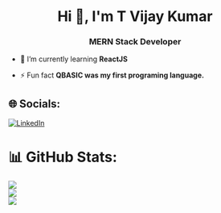 <h1 align="center">Hi 👋, I'm T Vijay Kumar</h1>
<h3 align="center">MERN Stack Developer</h3>

- 🌱 I’m currently learning **ReactJS**

- ⚡ Fun fact **QBASIC was my first programing language.**

## 🌐 Socials:
[![LinkedIn](https://img.shields.io/badge/LinkedIn-%230077B5.svg?logo=linkedin&logoColor=white)](https://linkedin.com/in/vijay-cpp) 

# 📊 GitHub Stats:
![](https://github-readme-stats.vercel.app/api?username=Vijay-CPP&theme=react&hide_border=true&include_all_commits=false&count_private=false)<br/>
![](https://github-readme-streak-stats.herokuapp.com/?user=Vijay-CPP&theme=react&hide_border=true)<br/>
![](https://github-readme-stats.vercel.app/api/top-langs/?username=Vijay-CPP&theme=react&hide_border=true&include_all_commits=false&count_private=false&layout=compact)

